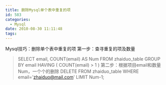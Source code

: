 ```yaml
---
title: 删除Mysql单个表中重复的项
id: 583
categories:
  - Mysql
date: 2010-08-30 11:11:48
tags:
---
```


Mysql技巧：删除单个表中重复的项
第一步：查寻重复的项及数量
> SELECT email,
> COUNT(email) AS Num
> FROM zhaiduo_table
> GROUP BY email
> HAVING ( COUNT(email) &gt; 1 )
第二步：根据项目email和数量Num，一个个的删除
> DELETE FROM zhaiduo_table WHERE email='zhaiduo@mail.com' LIMIT Num-1;